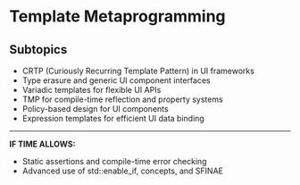 # Template Metaprogramming

## Subtopics
- CRTP (Curiously Recurring Template Pattern) in UI frameworks
- Type erasure and generic UI component interfaces
- Variadic templates for flexible UI APIs
- TMP for compile-time reflection and property systems
- Policy-based design for UI components
- Expression templates for efficient UI data binding

---
**IF TIME ALLOWS:**  
- Static assertions and compile-time error checking
- Advanced use of std::enable_if, concepts, and SFINAE 